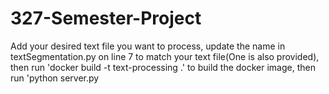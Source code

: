 # 327-Semester-Project

Add your desired text file you want to process, update the name in textSegmentation.py on line 7 to match your text file(One is also provided), then run 'docker build -t text-processing .' to build the docker image, then run 'python server.py